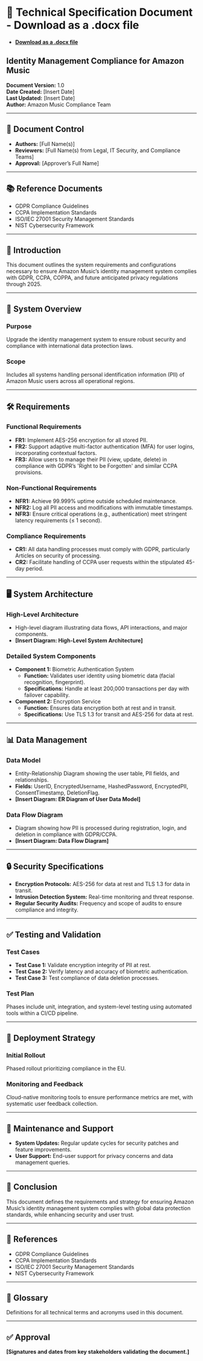 # 📄 Technical Specification Document - Download as a .docx file
- **[Download as a .docx file](Amazon_Tech_Spec_Draft.docx)**
## Identity Management Compliance for Amazon Music

**Document Version:** 1.0  
**Date Created:** [Insert Date]  
**Last Updated:** [Insert Date]  
**Author:** Amazon Music Compliance Team  

---

## 📑 Document Control

- **Authors:** [Full Name(s)]  
- **Reviewers:** [Full Name(s) from Legal, IT Security, and Compliance Teams]  
- **Approval:** [Approver’s Full Name]  

---

## 📚 Reference Documents

- GDPR Compliance Guidelines  
- CCPA Implementation Standards  
- ISO/IEC 27001 Security Management Standards  
- NIST Cybersecurity Framework  

---

## 📝 Introduction

This document outlines the system requirements and configurations necessary to ensure Amazon Music’s identity management system complies with GDPR, CCPA, COPPA, and future anticipated privacy regulations through 2025.

---

## 🌟 System Overview

### Purpose  
Upgrade the identity management system to ensure robust security and compliance with international data protection laws.

### Scope  
Includes all systems handling personal identification information (PII) of Amazon Music users across all operational regions.

---

## 🛠 Requirements

### Functional Requirements  
- **FR1:** Implement AES-256 encryption for all stored PII.  
- **FR2:** Support adaptive multi-factor authentication (MFA) for user logins, incorporating contextual factors.  
- **FR3:** Allow users to manage their PII (view, update, delete) in compliance with GDPR’s 'Right to be Forgotten' and similar CCPA provisions.  

### Non-Functional Requirements  
- **NFR1:** Achieve 99.999% uptime outside scheduled maintenance.  
- **NFR2:** Log all PII access and modifications with immutable timestamps.  
- **NFR3:** Ensure critical operations (e.g., authentication) meet stringent latency requirements (≤ 1 second).  

### Compliance Requirements  
- **CR1:** All data handling processes must comply with GDPR, particularly Articles on security of processing.  
- **CR2:** Facilitate handling of CCPA user requests within the stipulated 45-day period.  

---

## 🖥️ System Architecture

### High-Level Architecture  
- High-level diagram illustrating data flows, API interactions, and major components.  
- **[Insert Diagram: High-Level System Architecture]**

### Detailed System Components  
- **Component 1:** Biometric Authentication System  
  - **Function:** Validates user identity using biometric data (facial recognition, fingerprint).  
  - **Specifications:** Handle at least 200,000 transactions per day with failover capability.  
- **Component 2:** Encryption Service  
  - **Function:** Ensures data encryption both at rest and in transit.  
  - **Specifications:** Use TLS 1.3 for transit and AES-256 for data at rest.  

---

## 📊 Data Management

### Data Model  
- Entity-Relationship Diagram showing the user table, PII fields, and relationships.  
- **Fields:** UserID, EncryptedUsername, HashedPassword, EncryptedPII, ConsentTimestamp, DeletionFlag.  
- **[Insert Diagram: ER Diagram of User Data Model]**

### Data Flow Diagram  
- Diagram showing how PII is processed during registration, login, and deletion in compliance with GDPR/CCPA.  
- **[Insert Diagram: Data Flow Diagram]**

---

## 🔒 Security Specifications

- **Encryption Protocols:** AES-256 for data at rest and TLS 1.3 for data in transit.  
- **Intrusion Detection System:** Real-time monitoring and threat response.  
- **Regular Security Audits:** Frequency and scope of audits to ensure compliance and integrity.  

---

## ✅ Testing and Validation

### Test Cases  
- **Test Case 1:** Validate encryption integrity of PII at rest.  
- **Test Case 2:** Verify latency and accuracy of biometric authentication.  
- **Test Case 3:** Test compliance of data deletion processes.

### Test Plan  
Phases include unit, integration, and system-level testing using automated tools within a CI/CD pipeline.

---

## 🚀 Deployment Strategy

### Initial Rollout  
Phased rollout prioritizing compliance in the EU.  

### Monitoring and Feedback  
Cloud-native monitoring tools to ensure performance metrics are met, with systematic user feedback collection.

---

## 🔧 Maintenance and Support

- **System Updates:** Regular update cycles for security patches and feature improvements.  
- **User Support:** End-user support for privacy concerns and data management queries.  

---

## 🏁 Conclusion

This document defines the requirements and strategy for ensuring Amazon Music’s identity management system complies with global data protection standards, while enhancing security and user trust.

---

## 📄 References  

- GDPR Compliance Guidelines  
- CCPA Implementation Standards  
- ISO/IEC 27001 Security Management Standards  
- NIST Cybersecurity Framework  

---

## 📖 Glossary  

Definitions for all technical terms and acronyms used in this document.

---

## ✅ Approval  

**[Signatures and dates from key stakeholders validating the document.]**
